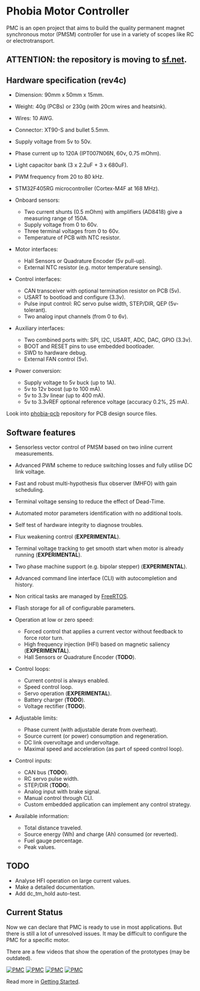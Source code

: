 # Phobia Motor Controller

PMC is an open project that aims to build the quality permanent magnet
synchronous motor (PMSM) controller for use in a variety of scopes like RC or
electrotransport.

## ATTENTION: the repository is moving to [sf.net](https://sourceforge.net/projects/phobia/).

## Hardware specification (rev4c)

* Dimension: 90mm x 50mm x 15mm.
* Weight: 40g (PCBs) or 230g (with 20cm wires and heatsink).
* Wires: 10 AWG.
* Connector: XT90-S and bullet 5.5mm.
* Supply voltage from 5v to 50v.
* Phase current up to 120A (IPT007N06N, 60v, 0.75 mOhm).
* Light capacitor bank (3 x 2.2uF + 3 x 680uF).
* PWM frequency from 20 to 80 kHz.
* STM32F405RG microcontroller (Cortex-M4F at 168 MHz).

* Onboard sensors:
	* Two current shunts (0.5 mOhm) with amplifiers (AD8418) give a measuring range of 150A.
	* Supply voltage from 0 to 60v.
	* Three terminal voltages from 0 to 60v.
	* Temperature of PCB with NTC resistor.
* Motor interfaces:
	* Hall Sensors or Quadrature Encoder (5v pull-up).
	* External NTC resistor (e.g. motor temperature sensing).
* Control interfaces:
	* CAN transceiver with optional termination resistor on PCB (5v).
	* USART to bootload and configure (3.3v).
	* Pulse input control: RC servo pulse width, STEP/DIR, QEP (5v-tolerant).
	* Two analog input channels (from 0 to 6v).
* Auxiliary interfaces:
	* Two combined ports with: SPI, I2C, USART, ADC, DAC, GPIO (3.3v).
	* BOOT and RESET pins to use embedded bootloader.
	* SWD to hardware debug.
	* External FAN control (5v).
* Power conversion:
	* Supply voltage to 5v buck (up to 1A).
	* 5v to 12v boost (up to 100 mA).
	* 5v to 3.3v linear (up to 400 mA).
	* 5v to 3.3vREF optional reference voltage (accuracy 0.2%, 25 mA).

Look into [phobia-pcb](https://sourceforge.net/p/phobia/pcb/) repository for
PCB design source files.

## Software features

* Sensorless vector control of PMSM based on two inline current measurements.
* Advanced PWM scheme to reduce switching losses and fully utilise DC link voltage.
* Fast and robust multi-hypothesis flux observer (MHFO) with gain scheduling.
* Terminal voltage sensing to reduce the effect of Dead-Time.
* Automated motor parameters identification with no additional tools.
* Self test of hardware integrity to diagnose troubles.
* Flux weakening control (**EXPERIMENTAL**).
* Terminal voltage tracking to get smooth start when motor is already running (**EXPERIMENTAL**).
* Two phase machine support (e.g. bipolar stepper) (**EXPERIMENTAL**).
* Advanced command line interface (CLI) with autocompletion and history.
* Non critical tasks are managed by [FreeRTOS](http://www.freertos.org/).
* Flash storage for all of configurable parameters.

* Operation at low or zero speed:
	* Forced control that applies a current vector without feedback to force rotor turn.
	* High frequency injection (HFI) based on magnetic saliency (**EXPERIMENTAL**).
	* Hall Sensors or Quadrature Encoder (**TODO**).
* Control loops:
	* Current control is always enabled.
	* Speed control loop.
	* Servo operation (**EXPERIMENTAL**).
	* Battery charger (**TODO**).
	* Voltage rectifier (**TODO**).
* Adjustable limits:
	* Phase current (with adjustable derate from overheat).
	* Source current (or power) consumption and regeneration.
	* DC link overvoltage and undervoltage.
	* Maximal speed and acceleration (as part of speed control loop).
* Control inputs:
	* CAN bus (**TODO**).
	* RC servo pulse width.
	* STEP/DIR (**TODO**).
	* Analog input with brake signal.
	* Manual control through CLI.
	* Custom embedded application can implement any control strategy.
* Available information:
	* Total distance traveled.
	* Source energy (Wh) and charge (Ah) consumed (or reverted).
	* Fuel gauge percentage.
	* Peak values.

## TODO

* Analyse HFI operation on large current values.
* Make a detailed documentation.
* Add dc_tm_hold auto-test.

## Current Status

Now we can declare that PMC is ready to use in most applications. But there is
still a lot of unresolved issues. It may be difficult to configure the PMC for
a specific motor.

There are a few videos that show the operation of the prototypes (may be outdated).

[![PMC](https://i.ytimg.com/vi/phLGdwzEnQY/default.jpg)](https://www.youtube.com/watch?v=phLGdwzEnQY)
[![PMC](https://i.ytimg.com/vi/ANp_5zZkh48/default.jpg)](https://www.youtube.com/watch?v=ANp_5zZkh48)
[![PMC](https://i.ytimg.com/vi/IM0k0_boXc4/default.jpg)](https://www.youtube.com/watch?v=IM0k0_boXc4)
[![PMC](https://i.ytimg.com/vi/rfigI6fnWxI/default.jpg)](https://www.youtube.com/watch?v=rfigI6fnWxI)

Read more in [Getting Started](doc/GettingStarted.md).

